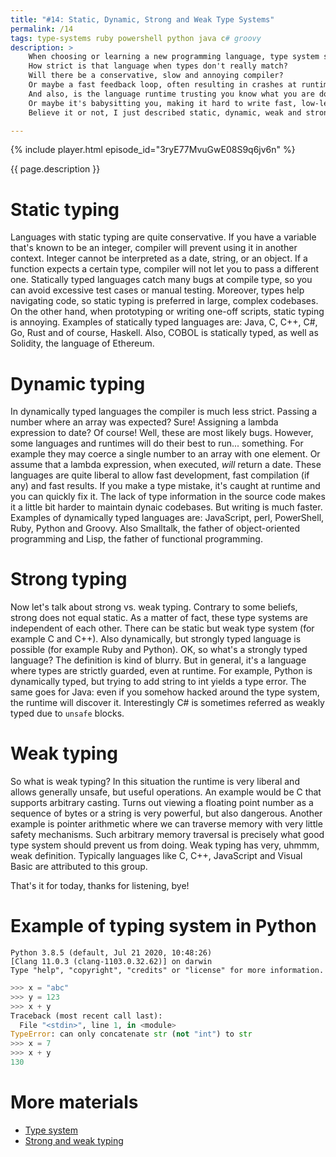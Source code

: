 ```yaml
---
title: "#14: Static, Dynamic, Strong and Weak Type Systems"
permalink: /14
tags: type-systems ruby powershell python java c# groovy
description: >
    When choosing or learning a new programming language, type system should be your first question.
    How strict is that language when types don't really match?
    Will there be a conservative, slow and annoying compiler?
    Or maybe a fast feedback loop, often resulting in crashes at runtime?
    And also, is the language runtime trusting you know what you are doing, even if you don't?
    Or maybe it's babysitting you, making it hard to write fast, low-level code?
    Believe it or not, I just described static, dynamic, weak and strong typing.

---
```


{% include player.html episode_id="3ryE77MvuGwE08S9q6jv6n" %}

{{ page.description }}


# Static typing

Languages with static typing are quite conservative.
If you have a variable that's known to be an integer, compiler will prevent using it in another context.
Integer cannot be interpreted as a date, string, or an object.
If a function expects a certain type, compiler will not let you to pass a different one.
Statically typed languages catch many bugs at compile type, so you can avoid excessive test cases or manual testing.
Moreover, types help navigating code, so static typing is preferred in large, complex codebases.
On the other hand, when prototyping or writing one-off scripts, static typing is annoying.
Examples of statically typed languages are: Java, C, C++, C#, Go, Rust and of course, Haskell.
Also, COBOL is statically typed, as well as Solidity, the language of Ethereum.

# Dynamic typing

In dynamically typed languages the compiler is much less strict.
Passing a number where an array was expected?
Sure!
Assigning a lambda expression to date?
Of course!
Well, these are most likely bugs.
However, some languages and runtimes will do their best to run... something.
For example they may coerce a single number to an array with one element.
Or assume that a lambda expression, when executed, *will* return a date.
These languages are quite liberal to allow fast development, fast compilation (if any) and fast results.
If you make a type mistake, it's caught at runtime and you can quickly fix it.
The lack of type information in the source code makes it a little bit harder to maintain dynaic codebases.
But writing is much faster.
Examples of dynamically typed languages are: JavaScript, perl, PowerShell, Ruby, Python and Groovy.
Also Smalltalk, the father of object-oriented programming and Lisp, the father of functional programming.

# Strong typing

Now let's talk about strong vs. weak typing.
Contrary to some beliefs, strong does not equal static.
As a matter of fact, these type systems are independent of each other.
There can be static but weak type system (for example C and C++).
Also dynamically, but strongly typed language is possible (for example Ruby and Python).
OK, so what's a strongly typed language?
The definition is kind of blurry.
But in general, it's a language where types are strictly guarded, even at runtime.
For example, Python is dynamically typed, but trying to add string to int yields a type error.
The same goes for Java: even if you somehow hacked around the type system, the runtime will discover it.
Interestingly C# is sometimes referred as weakly typed due to `unsafe` blocks.

# Weak typing

So what is weak typing?
In this situation the runtime is very liberal and allows generally unsafe, but useful operations.
An example would be C that supports arbitrary casting.
Turns out viewing a floating point number as a sequence of bytes or a string is very powerful, but also dangerous.
Another example is pointer arithmetic where we can traverse memory with very little safety mechanisms.
Such arbitrary memory traversal is precisely what good type system should prevent us from doing.
Weak typing has very, uhmmm, weak definition.
Typically languages like C, C++, JavaScript and Visual Basic are attributed to this group.

That's it for today, thanks for listening, bye!

# Example of typing system in Python

```
Python 3.8.5 (default, Jul 21 2020, 10:48:26)
[Clang 11.0.3 (clang-1103.0.32.62)] on darwin
Type "help", "copyright", "credits" or "license" for more information.
```

```python
>>> x = "abc"
>>> y = 123
>>> x + y
Traceback (most recent call last):
  File "<stdin>", line 1, in <module>
TypeError: can only concatenate str (not "int") to str
>>> x = 7
>>> x + y
130
```

# More materials

* [Type system](https://en.wikipedia.org/wiki/Type_system)
* [Strong and weak typing](https://en.wikipedia.org/wiki/Strong_and_weak_typing)


